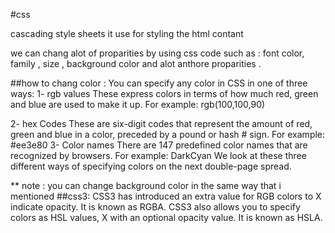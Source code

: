 
#css

cascading style sheets 
it use for styling the html contant 

we can chang alot of proparities by using css code such as : font color, family , size , background color and alot anthore proparities .

##how to chang color :
You can specify any color in CSS in one of three ways:
1- rgb values These express colors in terms of how much red, green and blue are used to make it up. For example: rgb(100,100,90)

2- hex Codes These are six-digit codes that represent the amount of red, green and blue in a color, preceded by a pound or hash # sign. For example: #ee3e80
3- Color names There are 147 predefined color names that are recognized by browsers. For example: DarkCyan
We look at these three different ways of specifying colors on the next double-page spread.

** note : you can change background color in the same way that i mentioned 
##css3:
CSS3 has introduced an extra value for RGB colors to  X indicate opacity. It is known as RGBA.
CSS3 also allows you to specify colors as HSL values,  X with an optional opacity value. It is known as HSLA.
